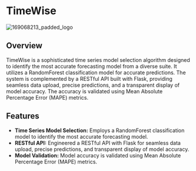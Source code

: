 # TimeWise

![169068213_padded_logo](https://github.com/narenSb1837/time-wise/assets/89464601/bbcb9b1d-5beb-49c3-9210-5438c361190c)

## Overview

TimeWise is a sophisticated time series model selection algorithm designed to identify the most accurate forecasting model from a diverse suite. It utilizes a RandomForest classification model for accurate predictions. The system is complemented by a RESTful API built with Flask, providing seamless data upload, precise predictions, and a transparent display of model accuracy. The accuracy is validated using Mean Absolute Percentage Error (MAPE) metrics.

## Features

- **Time Series Model Selection:** Employs a RandomForest classification model to identify the most accurate forecasting model.
- **RESTful API:** Engineered a RESTful API with Flask for seamless data upload, precise predictions, and transparent display of model accuracy.
- **Model Validation:** Model accuracy is validated using Mean Absolute Percentage Error (MAPE) metrics.




